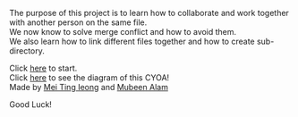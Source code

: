 The purpose of this project is to learn how to collaborate and work together with another person on the same file.  
We now know to solve merge conflict and how to avoid them.  
We also learn how to link different files together and how to create sub-directory.  

Click [here](morning.md) to start.  
Click [here](https://docs.google.com/drawings/d/1ydv2p_utWHEhFh_UTmt-LI3PEJzJmPrtcQkzg3Ew2q8/edit) to see the diagram of this CYOA!  
Made by [Mei Ting Ieong](https://github.com/meitingi2005) and [Mubeen Alam](https://github.com/mubeena5464)  

Good Luck!  
